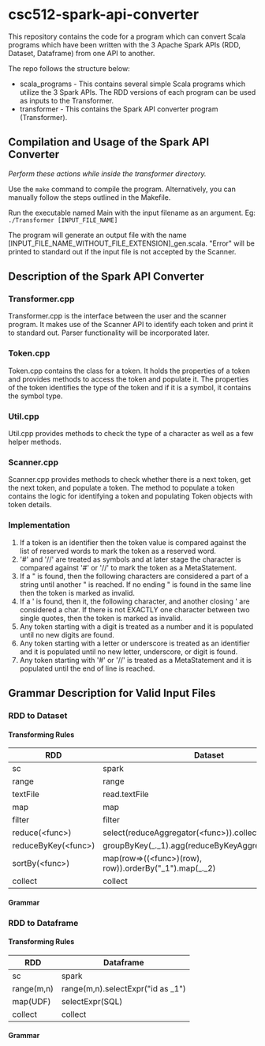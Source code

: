 # csc512-spark-api-converter
This repository contains the code for a program which can convert Scala programs which have been written with the 3 Apache Spark APIs (RDD, Dataset, Dataframe) from one API to another.

The repo follows the structure below:
- scala_programs - This contains several simple Scala programs which utilize the 3 Spark APIs.  The RDD versions of each program can be used as inputs to the Transformer.
- transformer - This contains the Spark API converter program (Transformer).

## Compilation and Usage of the Spark API Converter
*Perform these actions while inside the transformer directory.*

Use the ```make``` command to compile the program.  Alternatively, you can manually follow the steps outlined in the Makefile.

Run the executable named Main with the input filename as an argument.
Eg: ```./Transformer [INPUT_FILE_NAME]```

The program will generate an output file with the name [INPUT_FILE_NAME_WITHOUT_FILE_EXTENSION]_gen.scala.  "Error" will be printed to standard out if the input file is not accepted by the Scanner.


## Description of the Spark API Converter
### Transformer.cpp
Transformer.cpp is the interface between the user and the scanner program. It
makes use of the Scanner API to identify each token and print it to standard
out. Parser functionality will be incorporated later.

### Token.cpp
Token.cpp contains the class for a token. It holds the properties of a token
and provides methods to access the token and populate it. The properties of the
token identifies the type of the token and if it is a symbol, it contains the
symbol type.

### Util.cpp
Util.cpp provides methods to check the type of a character as well as a few
helper methods.

### Scanner.cpp
Scanner.cpp provides methods to check whether there is a next token, get the next
token, and populate a token. The method to populate a token contains the logic
for identifying a token and populating Token objects with token details.

### Implementation
1. If a token is an identifier then the token value is compared against the
list of reserved words to mark the token as a reserved word.
2. '#' and '//' are treated as symbols and at later stage the character is compared
against '#' or '//' to mark the token as a MetaStatement.
3. If a " is found, then the following characters are considered a part of a
string until another " is reached. If no ending " is found in the same line
then the token is marked as invalid.
4. If a ' is found, then it, the following character, and another closing ' are
considered a char.  If there is not EXACTLY one character between two single
quotes, then the token is marked as invalid.
5. Any token starting with a digit is treated as a number and it is populated
until no new digits are found.
6. Any token starting with a letter or underscore is treated as an identifier
and it is populated until no new letter, underscore, or digit is found.
7. Any token starting with '#' or '//' is treated as a MetaStatement and it is
populated until the end of line is reached.

## Grammar Description for Valid Input Files

### RDD to Dataset

#### Transforming Rules
RDD | Dataset
------------ | ------------
sc                    | spark
range                 | range
textFile              | read.textFile
map                   | map
filter                | filter
reduce(\<func\>)        | select(reduceAggregator(\<func\>)).collect()
reduceByKey(\<func\>)   | groupByKey(_._1).agg(reduceByKeyAggregator(\<func\>))
sortBy(\<func\>)        | map(row=>((\<func\>)(row), row)).orderBy("\_1").map(\_._2)
collect               | collect

#### Grammar


### RDD to Dataframe 

#### Transforming Rules
RDD | Dataframe
------------ | ------------
sc           | spark
range(m,n)   | range(m,n).selectExpr("id as _1")
map(UDF)     | selectExpr(SQL)
collect      | collect

#### Grammar

